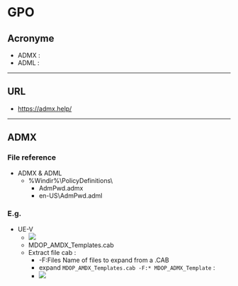 # GPO

## Acronyme
* ADMX : 
* ADML :

---

## URL
* https://admx.help/

---

## ADMX
### File reference
* ADMX & ADML
     * %Windir%\PolicyDefinitions\
          * AdmPwd.admx
          * en-US\AdmPwd.adml

### E.g.
* UE-V
    * [<img src="https://i.imgur.com/7bpCRwQg.png">](https://www.microsoft.com/en-us/download/details.aspx?id=55531)
    * MDOP_AMDX_Templates.cab
    * Extract file cab :
      * -F:Files Name of files to expand from a .CAB
      * expand `MDOP_AMDX_Templates.cab -F:* MDOP_ADMX_Template` :
      * [<img src="https://i.imgur.com/HFfJSvrg.png">](https://i.imgur.com/HFfJSvrg.png)

